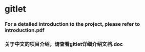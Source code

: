 # gitlet
### For a detailed introduction to the project, please refer to introduction.pdf
### 关于中文的项目介绍，请查看gitlet详细介绍文档.doc
